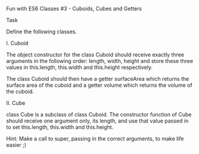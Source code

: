 Fun with ES6 Classes #3 - Cuboids, Cubes and Getters

Task

Define the following classes.

I. Cuboid

The object constructor for the class Cuboid should receive exactly three arguments in the following order: length, width, height and store these three values in this.length, this.width and this.height respectively.

The class Cuboid should then have a getter surfaceArea which returns the surface area of the cuboid and a getter volume which returns the volume of the cuboid.

II. Cube

class Cube is a subclass of class Cuboid. The constructor function of Cube should receive one argument only, its length, and use that value passed in to set this.length, this.width and this.height.

Hint: Make a call to super, passing in the correct arguments, to make life easier ;)

